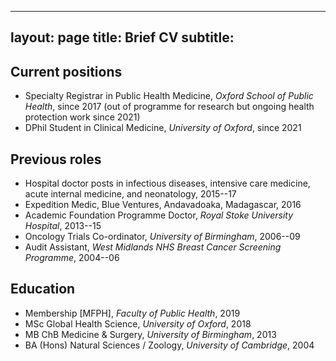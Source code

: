  ---
layout: page
title: Brief CV
subtitle: 
---

## Current positions

* Specialty Registrar in Public Health Medicine, *Oxford School of Public Health*, since 2017 (out of programme for research but ongoing health protection work since 2021)
* DPhil Student in Clinical Medicine, *University of Oxford*, since 2021 

## Previous roles 

* Hospital doctor posts in infectious diseases, intensive care medicine, acute internal medicine, and neonatology, 2015--17
* Expedition Medic, Blue Ventures, Andavadoaka, Madagascar, 2016
* Academic Foundation Programme Doctor, *Royal Stoke University Hospital*, 2013--15 
* Oncology Trials Co-ordinator, *University of Birmingham*, 2006--09 
* Audit Assistant, *West Midlands NHS Breast Cancer Screening Programme*, 2004--06

## Education 

* Membership [MFPH], *Faculty of Public Health*, 2019
* MSc Global Health Science, *University of Oxford*, 2018
* MB ChB Medicine & Surgery, *University of Birmingham*, 2013
* BA (Hons) Natural Sciences / Zoology, *University of Cambridge*, 2004